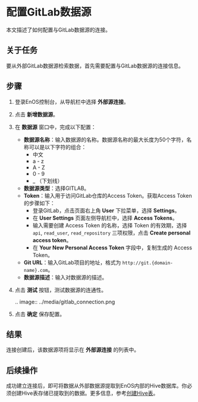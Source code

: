 # 配置GitLab数据源

本文描述了如何配置与GitLab数据源的连接。


## 关于任务<description>

要从外部GitLab数据源检索数据，首先需要配置与GitLab数据源的连接信息。

## 步骤<procedure>

1. 登录EnOS控制台，从导航栏中选择 **外部源连接**。

2. 点击 **新增数据源**。

3. 在 **数据源** 窗口中，完成以下配置：

   - **数据源名称**：输入数据源的名称。数据源名称的最大长度为50个字符，名称可以是以下字符的组合：
     - 中文
     - a - z
     - A - Z
     - 0 - 9
     - _ （下划线）
   - **数据源类型**：选择GITLAB。
   - **Token**：输入用于访问GitLab仓库的Access Token。获取Access Token的步骤如下：
     - 登录GitLab，点击页面右上角 **User** 下拉菜单，选择 **Settings**。
     - 在 **User Settings** 页面左侧导航栏中，选择 **Access Tokens**。
     - 输入需要创建 Access Token 的名称，选择 Token 的有效期，选择 `api`, `read_user`, `read_repository` 三项权限，点击 **Create personal access token**。
     - 在 **Your New Personal Access Token** 字段中，复制生成的 Access Token。
   - **Git URL**：输入GitLab项目的地址，格式为 `http://git.{domain-name}.com`。
   - **数据源描述**：输入对数据源的描述。

4. 点击 **测试** 按钮，测试数据源的连通性。

   .. image:: ../media/gitlab_connection.png

5. 点击 **确定** 保存配置。

## 结果<result>

连接创建后，该数据源项将显示在 **外部源连接** 的列表中。


## 后续操作<followup>

成功建立连接后，即可将数据从外部数据源提取到EnOS内部的Hive数据库。你必须创建Hive表存储已提取到的数据。更多信息，参考[创建Hive表](/docs/offline-data/zh_CN/latest/data_explorer/creating_hivetable.html)。

<!--

接着，你可以配置一个数据集成任务流，将数据从数据源同步到EnOS中的目标表。更多信息，参考[数据集成](../data_integration/index)。

-->
